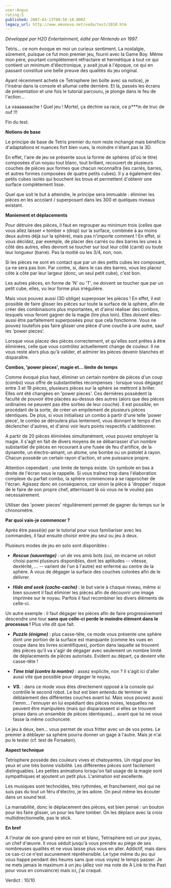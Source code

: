 ```yaml
---
user:Angus
rating:5
published: 2007-03-13T00:50:10.000Z
legacy_url: http://www.emunova.net/veda/test/2010.htm
---
```

_Développé par H2O Entertainment, édité par Nintendo en 1997\._  

  

Tetris... ce nom évoque en moi un curieux sentiment. La nostalgie, sûrement, puisque ce fut mon premier jeu, fourni avec la Game Boy. Même mon père, pourtant complètement réfractaire et hermétique à tout ce qui contient un minimum d'électronique, y avait joué à l'époque, ce qui en passant constitue une belle preuve des qualités du jeu original.  

  

Ayant récemment acheté ce Tetrisphere (en boîte avec sa notice), je l'insérai dans la console et allumai cette dernière. Et là, passés les écrans de présentation et une fois le tutorial parcouru, je plonge dans le feu de l'action...  

  

La vaaaaaaache ! Quel jeu ! Mortel, ça déchire sa race, ce p\*\*\*in de truc de ouf !!!  

  

Fin du test.  

  

**Notions de base**  

  

Le principe de base de Tetris premier du nom reste inchangé mais bénéficie d'adaptations et nuances fort bien vues, la moindre n'étant pas la 3D.  

En effet, l'aire de jeu se présente sous la forme de sphères (d'où le titre) composées d'un noyau tout blanc, tout brillant, recouvert de plusieurs couches de pièces aux formes que chacun reconnaîtra (les carrés, barres, et autres formes composées de quatre petits cubes). Il y a également des petits cubes isolés qui bouchent les trous et permettent d'obtenir une surface complètement lisse.  

  

Quel que soit le but à atteindre, le principe sera immuable : éliminer les pièces en les accolant / superposant dans les 300 et quelques niveaux existant.  

  

**Maniement et déplacements**  

  

Pour détruire des pièces, il faut en regrouper au minimum trois (celles que vous allez laisser « tomber » (drop) sur la surface, combinée à au moins deux autres déjà sur la sphère), mais pas n'importe comment ! En effet, si vous décidez, par exemple, de placer des carrés ou des barres les unes à côté des autres, elles devront se toucher sur tout leur côté (carré) ou toute leur longueur (barre). Pas la moitié ou les 3/4, non, non.  

  

Si les pièces ne sont en contact que par un des petits cubes les composant, ça ne sera pas bon. Par contre, si, dans le cas des barres, vous les placez côte à côte par leur largeur (donc, un seul petit cube), c'est bon.  

Les autres pièces, en forme de 'N' ou 'T', ne doivent se toucher que par un petit cube, elles, vu leur forme plus irrégulière.  

  

Mais vous pouvez aussi (3D oblige) superposer les pièces ! En effet, il est possible de faire glisser les pièces sur toute la surface de la sphère, afin de créer des combinaisons plus importantes, et d'ainsi réaliser des combos, lesquels vous feront gagner de la magie (lire plus loin). Elles doivent elles-aussi être parfaitement superposées pour que cela fonctionne. Vous ne pouvez toutefois pas faire glisser une pièce d'une couche à une autre, sauf les 'power pieces'.  

  

Lorsque vous placez des pièces correctement, et qu'elles sont prêtes à être éliminées, celle que vous contrôlez actuellement change de couleur. Il ne vous reste alors plus qu'à valider, et admirer les pièces devenir blanches et disparaître.  

  

**Combos, 'power pieces', magie et... limite de temps**  

  

Comme évoqué plus haut, éliminer un certain nombre de pièces d'un coup (combo) vous offre de substantielles récompenses : lorsque vous dégagez entre 3 et 19 pièces, plusieurs pièces sur la sphère se mettront à briller. Elles ont été changées en 'power pieces'. Ces dernières possèdent la faculté de pouvoir être placées au-dessus des autres (alors que des pièces ordinaires ne peuvent pas être sorties de leur couche). Il est possible, en procédant de la sorte, de créer un empilement de plusieurs pièces identiques. De plus, si vous initialisez un combo à partir d'une telle 'power piece', le combo se déroulera plus lentement, vous donnant le temps d'en déclencher d'autres, et d'ainsi voir leurs points respectifs s'additionner.  

  

A partir de 20 pièces éliminées simultanément, vous pouvez employer la magie. Il s'agit en fait de divers moyens de se débarrasser d'un nombre substantiel de pièces en recourant à une fusée de feu d'artifice, de la dynamite, un électro-aimant, un atome, une bombe ou un pistolet à rayon. Chacun possède un certain rayon d'action, et une puissance propre.  

  

Attention cependant : une limite de temps existe. Un symbole en bas à droite de l'écran vous le rappelle. Si vous traînez trop dans l'élaboration complexe du parfait combo, la sphère commencera à se rapprocher de l'écran. Agissez donc en conséquence, car sinon la pièce à 'dropper' risque de le faire de son propre chef, atterrissant là où vous ne le vouliez pas nécessairement.  

Utiliser des 'power pieces' régulièrement permet de gagner du temps sur le chronomètre.  

  

**Par quoi vais-je commencer ?**  

  

Après être passé(e) par le tutorial pour vous familiariser avec les commandes, il faut ensuite choisir entre jeu seul ou jeu à deux.  

  

Plusieurs modes de jeu en solo sont disponibles :  

  

- _**Rescue (sauvetage)**_ : un de vos amis bots (oui, on incarne un robot choisi parmi plusieurs disponibles, dont les aptitudes -- vitesse, dextérité, ... -- varient de l'un à l'autre) est enfermé au centre de la sphère. A vous de dégager la surface des couches colorées afin de le délivrer.  

  

- _**Hide and seek (cache-cache)**_ : le but varie à chaque niveau, même si bien souvent il faut éliminer les pièces afin de découvrir une image imprimée sur le noyau. Parfois il faut recombiner les divers éléments de celle-ci.  

Un autre exemple : il faut dégager les pièces afin de faire progressivement descendre une tour __sans que celle-ci perde le moindre élément dans le processus !__ Plus vite dit que fait.  

  

- _**Puzzle (énigme)**_ : plus casse-tête, ce mode vous présente une sphère dont une portion de la surface est manquante (comme les vues en coupe dans les livres scientifiques), portion dans laquelle se trouvent des pièces qu'il va s'agir de dégager avec seulement un nombre limité de déplacements de pièces autorisés. Evident au départ, ça devient vite casse-tête !  

  

- _**Time trial (contre la montre)**_ : assez explicite, non ? Il s'agit ici d'aller aussi vite que possible pour dégager le noyau.  

  

- _**VS.**_ : dans ce mode vous êtes directement opposé à la console qui contrôle le second robot. Le but est bien entendu de terminer le déblaiement des différentes couches avant lui. Mais vous pouvez aussi l'emm... l'ennuyer en lui expédiant des pièces noires, lesquelles ne peuvent être manipulées (mais qui disparaissent si elles se trouvent prises dans un ensemble de pièces identiques)... avant que lui ne vous fasse la même cochonceté.  

  

Le jeu à deux, ben... vous permet de vous fritter avec un de vos potes. Le premier à déblayer sa sphère pourra donner un gage à l'autre. Mais je n'ai pu le tester (cf. test de Forsaken).  

  

**Aspect technique**  

  

Tetrisphere possède des couleurs vives et chatoyantes. Un régal pour les yeux et une très bonne visibilité. Les différentes pièces sont facilement distinguables. Les petites animations lorsqu'on fait usage de la magie sont sympathiques et ajoutent un petit plus. L'animation est excellente.  

  

Les musiques sont technoïdes, très rythmées, et franchement, moi qui ne suis pas du tout un féru d'électro, je les adore. On peut même les écouter dans un sound test.  

  

La maniabilité, donc le déplacement des pièces, est bien pensé : un bouton pour les faire glisser, un pour les faire tomber. On les déplace avec la croix multidirectionnelle, pas le stick.  

  

**En bref**  

  

A l'instar de son grand-père en noir et blanc, Tetrisphere est un pur joyau, un chef d'œuvre. Il vous séduit jusqu'à vous prendre au piège de ses nombreuses qualités et ne vous laisse plus vous en aller. Addictif, mais dans ce cas-ci ce n'est aucunement répréhensible. Le type même du jeu qui vous happe pendant des heures sans que vous voyiez le temps passer. Je ne mets jamais le maximum à un jeu (allez voir ma note de A Link to the Past pour vous en convaincre) mais ici, j'ai craqué.  

  

Verdict : 10/10